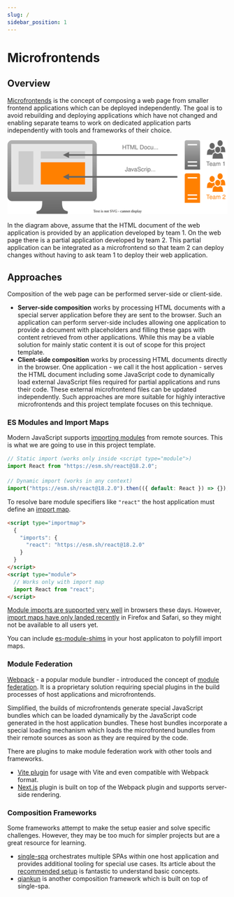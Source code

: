 ```yaml
---
slug: /
sidebar_position: 1
---
```


# Microfrontends

## Overview

[Microfrontends](https://micro-frontends.org/) is the concept of composing a web page from smaller frontend applications which can be deployed independently. The goal is to avoid rebuilding and deploying applications which have not changed and enabling separate teams to work on dedicated application parts independently with tools and frameworks of their choice.

![Microfrontends Overview](./img/microfrontends-overview.drawio.svg)

In the diagram above, assume that the HTML document of the web application is provided by an application developed by team 1. On the web page there is a partial application developed by team 2. This partial application can be integrated as a microfrontend so that team 2 can deploy changes without having to ask team 1 to deploy their web application.

## Approaches

Composition of the web page can be performed server-side or client-side.

- **Server-side composition** works by processing HTML documents with a special server application before they are sent to the browser. Such an application can perform server-side includes allowing one application to provide a document with placeholders and filling these gaps with content retrieved from other applications. While this may be a viable solution for mainly static content it is out of scope for this project template.
- **Client-side composition** works by processing HTML documents directly in the browser. One application - we call it the host application - serves the HTML document including some JavaScript code to dynamically load external JavaScript files required for partial applications and runs their code. These external microfrontend files can be updated independently. Such approaches are more suitable for highly interactive microfrontends and this project template focuses on this technique.

### ES Modules and Import Maps

Modern JavaScript supports [importing modules](https://developer.mozilla.org/en-US/docs/Web/JavaScript/Reference/Statements/import) from remote sources. This is what we are going to use in this project template.

```js
// Static import (works only inside <script type="module">)
import React from "https://esm.sh/react@18.2.0";

// Dynamic import (works in any context)
import("https://esm.sh/react@18.2.0").then(({ default: React }) => {});
```

To resolve bare module specifiers like `"react"` the host application must define an [import map](https://developer.mozilla.org/en-US/docs/Web/HTML/Element/script/type/importmap).

```html
<script type="importmap">
  {
    "imports": {
      "react": "https://esm.sh/react@18.2.0"
    }
  }
</script>
<script type="module">
  // Works only with import map
  import React from "react";
</script>
```

[Module imports are supported very well](https://caniuse.com/mdn-javascript_statements_import) in browsers these days. However, [import maps have only landed recently](https://caniuse.com/import-maps) in Firefox and Safari, so they might not be available to all users yet.

You can include [es-module-shims](https://github.com/guybedford/es-module-shims) in your host applicaton to polyfill import maps.

### Module Federation

[Webpack](https://webpack.js.org/) - a popular module bundler - introduced the concept of [module federation](https://webpack.js.org/concepts/module-federation/). It is a proprietary solution requiring special plugins in the build processes of host applications and microfrontends.

Simplified, the builds of microfrontends generate special JavaScript bundles which can be loaded dynamically by the JavaScript code generated in the host application bundles. These host bundles incorporate a special loading mechanism which loads the microfrontend bundles from their remote sources as soon as they are required by the code.

There are plugins to make module federation work with other tools and frameworks.

- [Vite plugin](https://www.npmjs.com/package/@originjs/vite-plugin-federation) for usage with Vite and even compatible with Webpack format.
- [Next.js](https://www.npmjs.com/package/@module-federation/nextjs-mf) plugin is built on top of the Webpack plugin and supports server-side rendering.

### Composition Frameworks

Some frameworks attempt to make the setup easier and solve specific challenges. However, they may be too much for simpler projects but are a great resource for learning.

- [single-spa](https://single-spa.js.org/) orchestrates multiple SPAs within one host application and provides additional tooling for special use cases. Its article about the [recommended setup](https://single-spa.js.org/docs/recommended-setup) is fantastic to understand basic concepts.
- [qiankun](https://qiankun.umijs.org/) is another composition framework which is built on top of single-spa.
